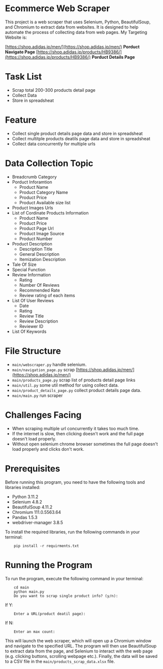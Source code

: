 # Ecommerce Web Scraper

This project is a web scraper that uses Selenium, Python, BeautifulSoup, and Chromium to extract data from websites. It is designed to help automate the process of collecting data from web pages. My Targeting Website is:

[https://shop.adidas.jp/men/](https://shop.adidas.jp/men/)  **Porduct Navigate Page**
[https://shop.adidas.jp/products/HB9386/](https://shop.adidas.jp/products/HB9386/)  **Porduct Details Page**


# Task List

* Scrap total 200-300 products detail page
* Collect Data
* Store in spreadsheat

# Feature

* Collect single product details page data and store in spreadsheat
* Collect multitple products deatils page data and store in spreadsheat
* Collect data concurrently for multiple urls

# Data Collection Topic

* Breadcrumb Category
* Porduct Inforamtion
    * Product Name
    * Product Category Name
    * Product Price
    * Product Available size list
* Product Images Urls
* List of Cordinate Products Information
    * Product Name
    * Product Price
    * Product Page Url
    * Product Image Source
    * Product Number
* Product Description
    * Description Title
    * General Description
    * Itemization Description
* Tale Of Size
* Special Function 
* Review Information
    * Rating
    * Number Of Reviews
    * Recommended Rate
    * Review rating of each items
* List Of User Reviews
    * Date 
    * Rating
    * Review Title
    * Review Description
    * Reviewer ID
* List Of Keywords

# File Structure

* `main/webscraper.py` handle selenium.
* `main/navigation_page.py` scrap [https://shop.adidas.jp/men/](https://shop.adidas.jp/men/)
* `main/products_page.py` scrap list of products detail page links
* `main/util.py` some util method for using collect data.
* `main/product_details_page.py` collect product details page data.
* `main/main.py` run scraper

# Challenges Facing

* When scraping multiple url concurrently it takes too much time.
* If the internet is slow, then clicking doesn't work and the full page doesn't load properly.
* Without open selenium chrome browser sometimes the full page doesn't load properly and clicks don't work.

# Prerequisites

Before running this program, you need to have the following tools and libraries installed:

* Python 3.11.2
* Selenium 4.8.2
* BeautifulSoup 4.11.2
* Chromium 111.0.5563.64
* Pandas 1.5.3
* webdriver-manager 3.8.5

To install the required libraries, run the following commands in your terminal:
```console
    pip install -r requirments.txt  
```

# Running the Program

To run the program, execute the following command in your terminal:
```console
    cd main
    python main.py
    Do you want to scrap single product info? (y/n):
```
If Y:
```console
    Enter a URL(product deatil page):
```
If N:
```console
    Enter an max count:
```

This will launch the web scraper, which will open up a Chromium window and navigate to the specified URL. The program will then use BeautifulSoup to extract data from the page, and Selenium to interact with the web page (e.g. clicking buttons, scrolling webpage etc.). Finally, the data will be saved to a CSV file in the `main/products_scrap_data.xlsx` file.





